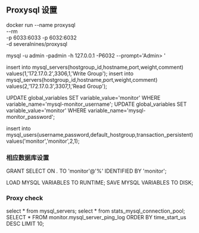 ## Proxysql 设置

docker run --name proxysql \
--rm \
-p 6033:6033 -p 6032:6032 \
-d severalnines/proxysql

mysql -u admin -padmin -h 127.0.0.1 -P6032 --prompt='Admin> '

insert into mysql_servers(hostgroup_id,hostname,port,weight,comment) values(1,'172.17.0.2',3306,1,'Write Group');
insert into mysql_servers(hostgroup_id,hostname,port,weight,comment) values(2,'172.17.0.3',3307,1,'Read Group');

UPDATE global_variables SET variable_value='monitor' WHERE variable_name='mysql-monitor_username';
UPDATE global_variables SET variable_value='monitor' WHERE variable_name='mysql-monitor_password';

insert into mysql_users(username,password,default_hostgroup,transaction_persistent) values('monitor','monitor',2,1);

### 相应数据库设置
GRANT SELECT ON *.* TO 'monitor'@'%' IDENTIFIED BY 'monitor';

LOAD MYSQL VARIABLES TO RUNTIME;
SAVE MYSQL VARIABLES TO DISK;

### Proxy check
select * from mysql_servers;
select * from stats_mysql_connection_pool;
SELECT * FROM monitor.mysql_server_ping_log ORDER BY time_start_us DESC LIMIT 10;
